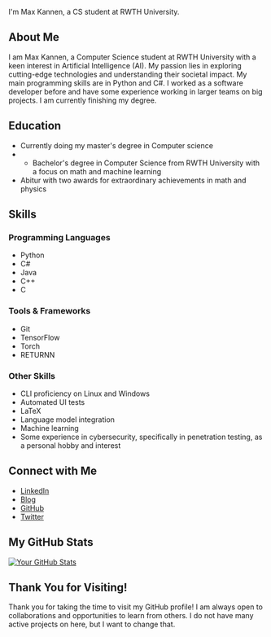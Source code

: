 I'm Max Kannen, a CS student at RWTH University.

## About Me

I am Max Kannen, a Computer Science student at RWTH University with a keen interest in Artificial Intelligence (AI). My passion lies in exploring cutting-edge technologies and understanding their societal impact. My main programming skills are in Python and C#. I worked as a software developer before and have some experience working in larger teams on big projects. I am currently finishing my degree.

## Education

- Currently doing my master's degree in Computer science
- - Bachelor's degree in Computer Science from RWTH University with a focus on math and machine learning
- Abitur with two awards for extraordinary achievements in math and physics



## Skills

### Programming Languages
- Python
- C#
- Java
- C++
- C

### Tools & Frameworks
- Git
- TensorFlow
- Torch
- RETURNN

### Other Skills
- CLI proficiency on Linux and Windows
- Automated UI tests
- LaTeX
- Language model integration
- Machine learning
- Some experience in cybersecurity, specifically in penetration testing, as a personal hobby and interest
  

## Connect with Me

- [LinkedIn](https://www.linkedin.com/in/mkannen/)
- [Blog](https://mkannen.tech/)
- [GitHub](https://github.com/Max-Ryujin)
- [Twitter](https://twitter.com/MaxKannen)

## My GitHub Stats

[![Your GitHub Stats](https://github-readme-stats.vercel.app/api?username=Max-Ryujin&show_icons=true&count_private=true&theme=dark)](https://github.com/Max-Ryujin)

## Thank You for Visiting!

Thank you for taking the time to visit my GitHub profile! I am always open to collaborations and opportunities to learn from others. I do not have many active projects on here, but I want to change that.
